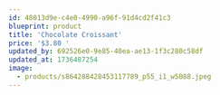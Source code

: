 ```yaml
---
id: 48013d9e-c4e0-4990-a96f-91d4cd2f41c3
blueprint: product
title: 'Chocolate Croissant'
price: '$3.80 '
updated_by: 692526e0-9e85-40ea-ae13-1f3c280c58df
updated_at: 1736487254
image:
  - products/s864288428453117789_p55_i1_w5088.jpeg
---
```

